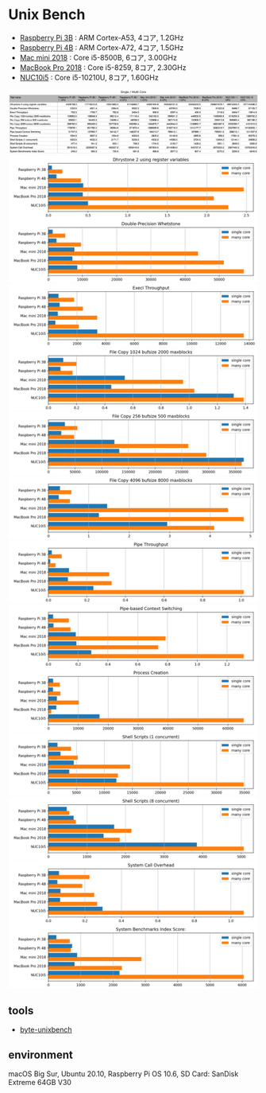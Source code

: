 # Unix Bench

- [Raspberry Pi 3B](https://htmlpreview.github.io/?https://github.com/kose/benchmark-UnixBench/blob/main/raspi3B-2020-11-15-01.html) : ARM Cortex-A53, 4コア, 1.2GHz
- [Raspberry Pi 4B](https://htmlpreview.github.io/?https://github.com/kose/benchmark-UnixBench/blob/main/raspi4B-2020-11-18-01.html) : ARM Cortex-A72, 4コア, 1.5GHz
- [Mac mini 2018](https://htmlpreview.github.io/?https://github.com/kose/benchmark-UnixBench/blob/main/mini2018-2020-11-15-01.html) : Core i5-8500B, 6コア, 3.00GHz
- [MacBook Pro 2018](https://htmlpreview.github.io/?https://github.com/kose/benchmark-UnixBench/blob/main/MBP2018-2020-11-16-01.html) : Core i5-8259, 8コア, 2.30GHz
- [NUC10i5](https://htmlpreview.github.io/?https://github.com/kose/benchmark-UnixBench/blob/main/nuc10i5-2020-11-15-01.html) : Core i5-10210U, 8コア, 1.60GHz

![table](images/table.png)
![0](images/0.png)
![1](images/1.png)
![2](images/2.png)
![3](images/3.png)
![4](images/4.png)
![5](images/5.png)
![6](images/6.png)
![7](images/7.png)
![8](images/8.png)
![9](images/9.png)
![10](images/10.png)
![11](images/11.png)
![12](images/12.png)

## tools

- [byte-unixbench](https://github.com/kdlucas/byte-unixbench)

## environment

macOS Big Sur, Ubuntu 20.10, Raspberry Pi OS 10.6, SD Card: SanDisk Extreme 64GB V30

